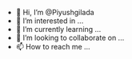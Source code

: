 - 👋 Hi, I’m @Piyushgilada
- 👀 I’m interested in ...
- 🌱 I’m currently learning ...
- 💞️ I’m looking to collaborate on ...
- 📫 How to reach me ...

<!---
Piyushgilada/Piyushgilada is a ✨ special ✨ repository because its `README.md` (this file) appears on your GitHub profile.
You can click the Preview link to take a look at your changes.
--->
